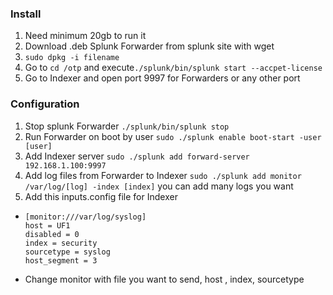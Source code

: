 ### Install

1. Need minimum 20gb to run it
2. Download .deb Splunk Forwarder from splunk site with wget
3. `sudo dpkg -i filename`
4. Go to `cd /otp` and execute`./splunk/bin/splunk start --accpet-license`
5. Go to Indexer and open port 9997 for Forwarders or any other port

### Configuration

1. Stop splunk Forwarder
`./splunk/bin/splunk stop`
2. Run Forwarder on boot by user
`sudo ./splunk enable boot-start -user [user]`
3. Add Indexer server
`sudo ./splunk add forward-server 192.168.1.100:9997`
5. Add log files from Forwarder to Indexer
`sudo ./splunk add monitor /var/log/[log] -index [index]`
 you can add many logs you want
6. Add this inputs.config file for Indexer
- 
  ```
  [monitor:///var/log/syslog]
  host = UF1
  disabled = 0
  index = security
  sourcetype = syslog
  host_segment = 3
  ```
- Change monitor with file you want to send, host , index, sourcetype
